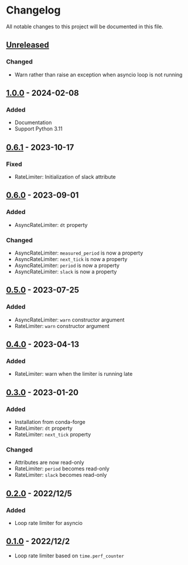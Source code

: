 # Changelog

All notable changes to this project will be documented in this file.

## [Unreleased]

### Changed

- Warn rather than raise an exception when asyncio loop is not running

## [1.0.0] - 2024-02-08

### Added

- Documentation
- Support Python 3.11

## [0.6.1] - 2023-10-17

### Fixed

- RateLimiter: Initialization of slack attribute

## [0.6.0] - 2023-09-01

### Added

- AsyncRateLimiter: `dt` property

### Changed

- AsyncRateLimiter: `measured_period` is now a property
- AsyncRateLimiter: `next_tick` is now a property
- AsyncRateLimiter: `period` is now a property
- AsyncRateLimiter: `slack` is now a property

## [0.5.0] - 2023-07-25

### Added

- AsyncRateLimiter: ``warn`` constructor argument
- RateLimiter: ``warn`` constructor argument

## [0.4.0] - 2023-04-13

### Added

- RateLimiter: warn when the limiter is running late

## [0.3.0] - 2023-01-20

### Added

- Installation from conda-forge
- RateLimiter: ``dt`` property
- RateLimiter: ``next_tick`` property

### Changed

- Attributes are now read-only
- RateLimiter: ``period`` becomes read-only
- RateLimiter: ``slack`` becomes read-only

## [0.2.0] - 2022/12/5

### Added

- Loop rate limiter for asyncio

## [0.1.0] - 2022/12/2

- Loop rate limiter based on ``time.perf_counter``

[unreleased]: https://github.com/upkie/loop-rate-limiters/compare/v1.0.0...HEAD
[1.0.0]: https://github.com/upkie/loop-rate-limiters/compare/v0.6.1...v1.0.0
[0.6.1]: https://github.com/upkie/loop-rate-limiters/compare/v0.6.0...v0.6.1
[0.6.0]: https://github.com/upkie/loop-rate-limiters/compare/v0.5.0...v0.6.0
[0.5.0]: https://github.com/upkie/loop-rate-limiters/compare/v0.4.0...v0.5.0
[0.4.0]: https://github.com/upkie/loop-rate-limiters/compare/v0.3.0...v0.4.0
[0.3.0]: https://github.com/upkie/loop-rate-limiters/compare/v0.2.0...v0.3.0
[0.2.0]: https://github.com/upkie/loop-rate-limiters/compare/v0.1.0...v0.2.0
[0.1.0]: https://github.com/upkie/loop-rate-limiters/releases/tag/v0.1.0
